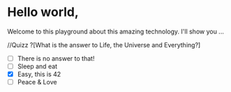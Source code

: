 # Hello world,

Welcome to this playground about this amazing technology. I'll show you ...

//Quizz
?[What is the answer to Life, the Universe and Everything?]
-[ ] There is no answer to that!
-[ ] Sleep and eat
-[x] Easy, this is 42
-[ ] Peace & Love
